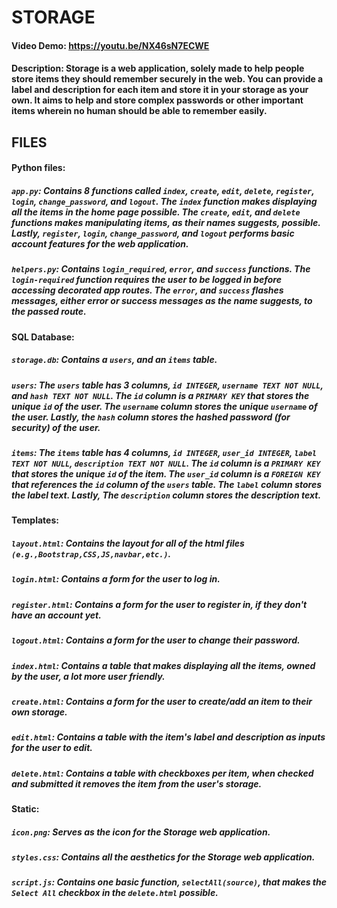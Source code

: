 # STORAGE
#### Video Demo: https://youtu.be/NX46sN7ECWE
#### Description: Storage is a web application, solely made to help people store items they should remember securely in the web. You can provide a label and description for each item and store it in your storage as your own. It aims to help and store complex passwords or other important items wherein no human should be able to remember easily.
## FILES
#### Python files:
##### `app.py`: Contains 8 functions called `index`, `create`, `edit`, `delete`, `register`, `login`, `change_password`, and `logout`. The `index` function makes displaying all the items in the home page possible. The `create`, `edit`, and `delete` functions makes manipulating items, as their names suggests, possible. Lastly, `register`, `login`, `change_password`, and `logout` performs basic account features for the web application.
##### `helpers.py`: Contains `login_required`, `error`, and `success` functions. The `login-required` function requires the user to be logged in before accessing decorated app routes. The `error`, and `success` flashes messages, either error or success messages as the name suggests, to the passed route.
#### SQL Database:
##### `storage.db`: Contains a `users`, and an `items` table.
##### `users`: The `users` table has 3 columns, `id INTEGER`, `username TEXT NOT NULL`, and `hash TEXT NOT NULL`. The `id` column is a `PRIMARY KEY` that stores the unique `id` of the user. The `username` column stores the unique `username` of the user. Lastly, the `hash` column stores the hashed password (for security) of the user.
##### `items`: The `items` table has 4 columns, `id INTEGER`, `user_id INTEGER`, `label TEXT NOT NULL`, `description TEXT NOT NULL`. The `id` column is a `PRIMARY KEY` that stores the unique `id` of the item. The `user_id` column is a `FOREIGN KEY` that references the `id` column of the `users` table. The `label` column stores the label text. Lastly, The `description` column stores the description text.
#### Templates:
##### `layout.html`: Contains the layout for all of the html files `(e.g.,Bootstrap,CSS,JS,navbar,etc.)`.
##### `login.html`: Contains a form for the user to log in.
##### `register.html`: Contains a form for the user to register in, if they don't have an account yet.
##### `logout.html`: Contains a form for the user to change their password.
##### `index.html`: Contains a table that makes displaying all the items, owned by the user, a lot more user friendly.
##### `create.html`: Contains a form for the user to create/add an item to their own storage.
##### `edit.html`: Contains a table with the item's label and description as inputs for the user to edit.
##### `delete.html`: Contains a table with checkboxes per item, when checked and submitted it removes the item from the user's storage.
#### Static:
##### `icon.png`: Serves as the icon for the Storage web application.
##### `styles.css`: Contains all the aesthetics for the Storage web application.
##### `script.js`: Contains one basic function, `selectAll(source)`, that makes the `Select All` checkbox in the `delete.html` possible.
